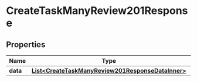 

# CreateTaskManyReview201Response


## Properties

| Name | Type | Description | Notes |
|------------ | ------------- | ------------- | -------------|
|**data** | [**List&lt;CreateTaskManyReview201ResponseDataInner&gt;**](CreateTaskManyReview201ResponseDataInner.md) |  |  |



